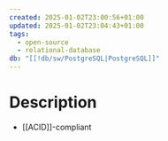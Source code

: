 ```yaml
---
created: 2025-01-02T23:00:56+01:00
updated: 2025-01-02T23:04:43+01:00
tags:
  - open-source
  - relational-database
db: "[[!db/sw/PostgreSQL|PostgreSQL]]"
---
```

# Description
- [[ACID]]-compliant